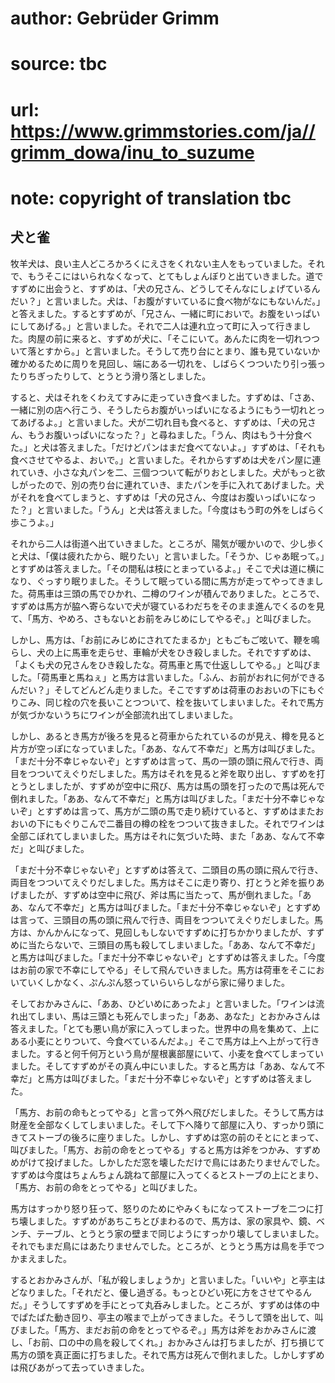 # author: Gebrüder Grimm
# source: tbc
# url: https://www.grimmstories.com/ja//grimm_dowa/inu_to_suzume
# note: copyright of translation tbc

## 犬と雀 

牧羊犬は、良い主人どころかろくにえさをくれない主人をもっていました。それで、もうそこにはいられなくなって、とてもしょんぼりと出ていきました。道ですずめに出会うと、すずめは、「犬の兄さん、どうしてそんなにしょげているんだい？」と言いました。犬は、「お腹がすいているに食べ物がなにもないんだ。」と答えました。するとすずめが、「兄さん、一緒に町においで。お腹をいっぱいにしてあげる。」と言いました。それで二人は連れ立って町に入って行きました。肉屋の前に来ると、すずめが犬に、「そこにいて。あんたに肉を一切れつついて落とすから。」と言いました。そうして売り台にとまり、誰も見ていないか確かめるために周りを見回し、端にある一切れを、しばらくつついたり引っ張ったりちぎったりして、とうとう滑り落としました。

すると、犬はそれをくわえてすみに走っていき食べました。すずめは、「さあ、一緒に別の店へ行こう、そうしたらお腹がいっぱいになるようにもう一切れとってあげるよ。」と言いました。犬が二切れ目も食べると、すずめは、「犬の兄さん、もうお腹いっぱいになった？」と尋ねました。「うん、肉はもう十分食べた。」と犬は答えました。「だけどパンはまだ食べてないよ。」すずめは、「それも食べさせてやるよ、おいで。」と言いました。それからすずめは犬をパン屋に連れていき、小さな丸パンを二、三個つついて転がりおとしました。犬がもっと欲しがったので、別の売り台に連れていき、またパンを手に入れてあげました。犬がそれを食べてしまうと、すずめは「犬の兄さん、今度はお腹いっぱいになった？」と言いました。「うん」と犬は答えました。「今度はもう町の外をしばらく歩こうよ。」

それから二人は街道へ出ていきました。ところが、陽気が暖かいので、少し歩くと犬は、「僕は疲れたから、眠りたい」と言いました。「そうか、じゃあ眠って。」とすずめは答えました。「その間私は枝にとまっているよ。」そこで犬は道に横になり、ぐっすり眠りました。そうして眠っている間に馬方が走ってやってきました。荷馬車は三頭の馬でひかれ、二樽のワインが積んでありました。ところで、すずめは馬方が脇へ寄らないで犬が寝ているわだちをそのまま進んでくるのを見て、「馬方、やめろ、さもないとお前をみじめにしてやるぞ。」と叫びました。

しかし、馬方は、「お前にみじめにされてたまるか」ともごもご呟いて、鞭を鳴らし、犬の上に馬車を走らせ、車輪が犬をひき殺しました。それですずめは、「よくも犬の兄さんをひき殺したな。荷馬車と馬で仕返ししてやる。」と叫びました。「荷馬車と馬ねぇ」と馬方は言いました。「ふん、お前がおれに何ができるんだい？」そしてどんどん走りました。そこですずめは荷車のおおいの下にもぐりこみ、同じ栓の穴を長いことつついて、栓を抜いてしまいました。それで馬方が気づかないうちにワインが全部流れ出てしまいました。

しかし、あるとき馬方が後ろを見ると荷車からたれているのが見え、樽を見ると片方が空っぽになっていました。「ああ、なんて不幸だ」と馬方は叫びました。「まだ十分不幸じゃないぞ」とすずめは言って、馬の一頭の頭に飛んで行き、両目をつついてえぐりだしました。馬方はそれを見ると斧を取り出し、すずめを打とうとしましたが、すずめが空中に飛び、馬方は馬の頭を打ったので馬は死んで倒れました。「ああ、なんて不幸だ」と馬方は叫びました。「まだ十分不幸じゃないぞ」とすずめは言って、馬方が二頭の馬で走り続けていると、すずめはまたおおいの下にもぐりこんで二番目の樽の栓をつついて抜きました。それでワインは全部こぼれてしまいました。馬方はそれに気づいた時、また「ああ、なんて不幸だ」と叫びました。

「まだ十分不幸じゃないぞ」とすずめは答えて、二頭目の馬の頭に飛んで行き、両目をつついてえぐりだしました。馬方はそこに走り寄り、打とうと斧を振りあげましたが、すずめは空中に飛び、斧は馬に当たって、馬が倒れました。「ああ、なんて不幸だ」と馬方は叫びました。「まだ十分不幸じゃないぞ」とすずめは言って、三頭目の馬の頭に飛んで行き、両目をつついてえぐりだしました。馬方は、かんかんになって、見回しもしないですずめに打ちかかりましたが、すずめに当たらないで、三頭目の馬も殺してしまいました。「ああ、なんて不幸だ」と馬方は叫びました。「まだ十分不幸じゃないぞ」とすずめは答えました。「今度はお前の家で不幸にしてやる」そして飛んでいきました。馬方は荷車をそこにおいていくしかなく、ぷんぷん怒っていらいらしながら家に帰りました。

そしておかみさんに、「ああ、ひどいめにあったよ」と言いました。「ワインは流れ出てしまい、馬は三頭とも死んでしまった」「ああ、あなた」とおかみさんは答えました。「とても悪い鳥が家に入ってしまった。世界中の鳥を集めて、上にある小麦にとりついて、今食べているんだよ。」そこで馬方は上へ上がって行きました。すると何千何万という鳥が屋根裏部屋にいて、小麦を食べてしまっていました。そしてすずめがその真ん中にいました。すると馬方は「ああ、なんて不幸だ」と馬方は叫びました。「まだ十分不幸じゃないぞ」とすずめは答えました。

「馬方、お前の命もとってやる」と言って外へ飛びだしました。そうして馬方は財産を全部なくしてしまいました。そして下へ降りて部屋に入り、すっかり頭にきてストーブの後ろに座りました。しかし、すずめは窓の前のそとにとまって、叫びました。「馬方、お前の命をとってやる」すると馬方は斧をつかみ、すずめめがけて投げました。しかしただ窓を壊しただけで鳥にはあたりませんでした。すずめは今度はちょんちょん跳ねて部屋に入ってくるとストーブの上にとまり、「馬方、お前の命をとってやる」と叫びました。

馬方はすっかり怒り狂って、怒りのためにやみくもになってストーブを二つに打ち壊しました。すずめがあちこちとびまわるので、馬方は、家の家具や、鏡、ベンチ、テーブル、とうとう家の壁まで同じようにすっかり壊してしまいました。それでもまだ鳥にはあたりませんでした。ところが、とうとう馬方は鳥を手でつかまえました。

するとおかみさんが、「私が殺しましょうか」と言いました。「いいや」と亭主はどなりました。「それだと、優し過ぎる。もっとひどい死に方をさせてやるんだ。」そうしてすずめを手にとって丸呑みしました。ところが、すずめは体の中でぱたぱた動き回り、亭主の喉まで上がってきました。そうして頭を出して、叫びました。「馬方、まだお前の命をとってやるぞ。」馬方は斧をおかみさんに渡し、「お前、口の中の鳥を殺してくれ。」おかみさんは打ちましたが、打ち損じて馬方の頭を真正面に打ちました。それで馬方は死んで倒れました。しかしすずめは飛びあがって去っていきました。
